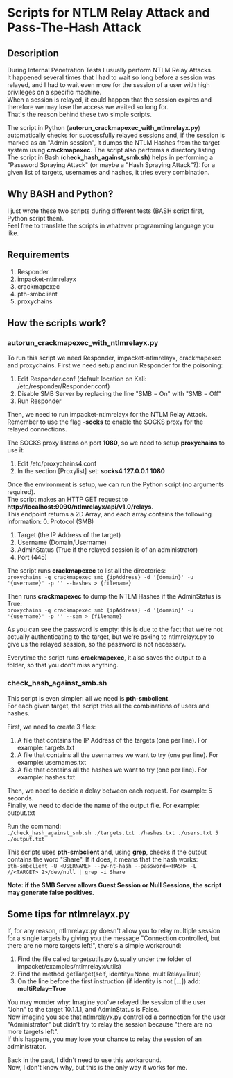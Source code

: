 # Scripts for NTLM Relay Attack and Pass-The-Hash Attack

## Description
During Internal Penetration Tests I usually perform NTLM Relay Attacks.  
It happened several times that I had to wait so long before a session was relayed, and I had to wait even more for the session of a user with high privileges on a specific machine.  
When a session is relayed, it could happen that the session expires and therefore we may lose the access we waited so long for.  
That's the reason behind these two simple scripts.

The script in Python (**autorun_crackmapexec_with_ntlmrelayx.py**) automatically checks for successfully relayed sessions and, if the session is marked as an "Admin session", it dumps the NTLM Hashes from the target system using **crackmapexec**. The script also performs a directory listing   
The script in Bash (**check_hash_against_smb.sh**) helps in performing a "Password Spraying Attack" (or maybe a "Hash Spraying Attack"?): for a given list of targets, usernames and hashes, it tries every combination.

## Why BASH and Python?
I just wrote these two scripts during different tests (BASH script first, Python script then).  
Feel free to translate the scripts in whatever programming language you like.

## Requirements
1. Responder
2. impacket-ntlmrelayx
3. crackmapexec
4. pth-smbclient
5. proxychains

## How the scripts work?
### autorun_crackmapexec_with_ntlmrelayx.py
To run this script we need Responder, impacket-ntlmrelayx, crackmapexec and proxychains.
First we need setup and run Responder for the poisoning:
1. Edit Responder.conf (default location on Kali: /etc/responder/Responder.conf)
2. Disable SMB Server by replacing the line "SMB = On" with "SMB = Off"
3. Run Responder

Then, we need to run impacket-ntlmrelayx for the NTLM Relay Attack.  
Remember to use the flag **-socks** to enable the SOCKS proxy for the relayed connections.  

The SOCKS proxy listens on port **1080**, so we need to setup **proxychains** to use it:
1. Edit /etc/proxychains4.conf
2. In the section [Proxylist] set: **socks4 127.0.0.1 1080**

Once the environment is setup, we can run the Python script (no arguments required).  
The script makes an HTTP GET request to **http://localhost:9090/ntlmrelayx/api/v1.0/relays**.  
This endpoint returns a 2D Array, and each array contains the following information:
0. Protocol (SMB)
1. Target (the IP Address of the target)
2. Username (Domain/Username)
3. AdminStatus (True if the relayed session is of an administrator)
4. Port (445)

The script runs **crackmapexec** to list all the directories:    
``proxychains -q crackmapexec smb {ipAddress} -d '{domain}' -u '{username}' -p '' --hashes > {filename}``

Then runs **crackmapexec** to dump the NTLM Hashes if the AdminStatus is True:  
``proxychains -q crackmapexec smb {ipAddress} -d '{domain}' -u '{username}' -p '' --sam > {filename}``

As you can see the password is empty: this is due to the fact that we're not actually authenticating to the target, but we're asking to ntlmrelayx.py to give us the relayed session, so the password is not necessary.

Everytime the script runs **crackmapexec**, it also saves the output to a folder, so that you don't miss anything.

### check_hash_against_smb.sh
This script is even simpler: all we need is **pth-smbclient**.  
For each given target, the script tries all the combinations of users and hashes.

First, we need to create 3 files:
1. A file that contains the IP Address of the targets (one per line). For example: targets.txt
2. A file that contains all the usernames we want to try (one per line). For example: usernames.txt
3. A file that contains all the hashes we want to try (one per line). For example: hashes.txt

Then, we need to decide a delay between each request. For example: 5 seconds.  
Finally, we need to decide the name of the output file. For example: output.txt

Run the command:  
``./check_hash_against_smb.sh ./targets.txt ./hashes.txt ./users.txt 5 ./output.txt``

This scripts uses **pth-smbclient** and, using **grep**, checks if the output contains the word "Share". If it does, it means that the hash works:  
``pth-smbclient -U <USERNAME> --pw-nt-hash --password=<HASH> -L //<TARGET> 2>/dev/null | grep -i Share``

**Note: if the SMB Server allows Guest Session or Null Sessions, the script may generate false positives.**

## Some tips for ntlmrelayx.py
If, for any reason, ntlmrelayx.py doesn't allow you to relay multiple session for a single targets by giving you the message "Connection controlled, but there are no more targets left!", there's a simple workaround:
1. Find the file called targetsutils.py (usually under the folder of impacket/examples/ntlmrelayx/utils)
2. Find the method getTarget(self, identity=None, multiRelay=True)
3. On the line before the first instruction (if identity is not [...]) add: **multiRelay=True**

You may wonder why:
Imagine you've relayed the session of the user "John" to the target 10.1.1.1, and AdminStatus is False.  
Now imagine you see that ntlmrelayx.py controlled a connection for the user "Administrator" but didn't try to relay the session because "there are no more targets left".  
If this happens, you may lose your chance to relay the session of an administrator.  

Back in the past, I didn't need to use this workaround.  
Now, I don't know why, but this is the only way it works for me.
